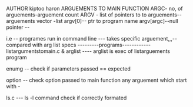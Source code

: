 AUTHOR kiptoo haron
ARGUEMENTS TO MAIN FUNCTION
ARGC- no, of arguements-arguement count
ARGV - list of pointers to to arguements--arguements vector -list
argv[0]-- ptr to program name
argv[argc]--null pointer --


i.e -- programes run in command line --- takes specific arguement,,,--compared with arg list specs
---------programs------------
 listargumentstomain.c & arglist ---- arglist is exec of listarguements program

enumg -- check if parameters passed == expected


option -- check option passed to main function any arguement which start with -

ls.c --- ls -l command check if correctly formated
